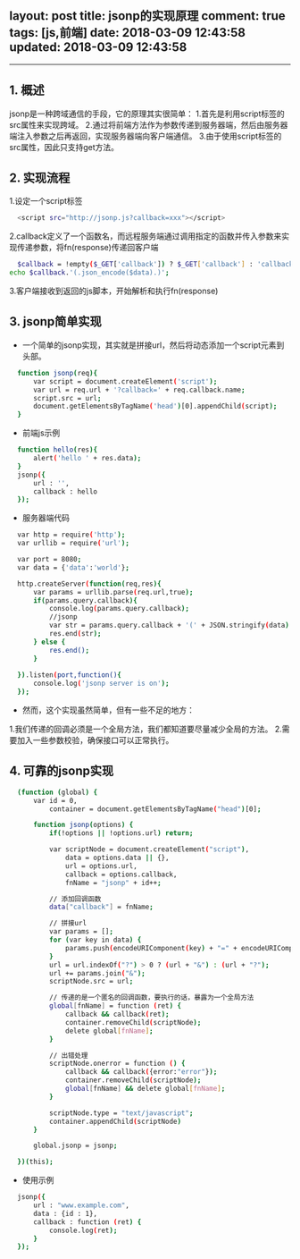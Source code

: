 layout: post
title: jsonp的实现原理
comment: true
tags: [js,前端]
date: 2018-03-09 12:43:58
updated: 2018-03-09 12:43:58
---

------
<!-- more -->

## 1. 概述
jsonp是一种跨域通信的手段，它的原理其实很简单：
1.首先是利用script标签的src属性来实现跨域。
2.通过将前端方法作为参数传递到服务器端，然后由服务器端注入参数之后再返回，实现服务器端向客户端通信。
3.由于使用script标签的src属性，因此只支持get方法。

## 2. 实现流程
1.设定一个script标签
```bash
  <script src="http://jsonp.js?callback=xxx"></script>
```

2.callback定义了一个函数名，而远程服务端通过调用指定的函数并传入参数来实现传递参数，将fn(response)传递回客户端
```bash
  $callback = !empty($_GET['callback']) ? $_GET['callback'] : 'callback';
echo $callback.'(.json_encode($data).)';
```

3.客户端接收到返回的js脚本，开始解析和执行fn(response)

## 3. jsonp简单实现
- 一个简单的jsonp实现，其实就是拼接url，然后将动态添加一个script元素到头部。
```bash
  function jsonp(req){
      var script = document.createElement('script');
      var url = req.url + '?callback=' + req.callback.name;
      script.src = url;
      document.getElementsByTagName('head')[0].appendChild(script); 
  }
```
- 前端js示例
```bash
  function hello(res){
      alert('hello ' + res.data);
  }
  jsonp({
      url : '',
      callback : hello 
  });
```
- 服务器端代码
```bash
  var http = require('http');
  var urllib = require('url');

  var port = 8080;
  var data = {'data':'world'};

  http.createServer(function(req,res){
      var params = urllib.parse(req.url,true);
      if(params.query.callback){
          console.log(params.query.callback);
          //jsonp
          var str = params.query.callback + '(' + JSON.stringify(data) + ')';
          res.end(str);
      } else {
          res.end();
      }
      
  }).listen(port,function(){
      console.log('jsonp server is on');
  });
```
- 然而，这个实现虽然简单，但有一些不足的地方：

1.我们传递的回调必须是一个全局方法，我们都知道要尽量减少全局的方法。
2.需要加入一些参数校验，确保接口可以正常执行。

## 4. 可靠的jsonp实现
```bash
  (function (global) {
      var id = 0,
          container = document.getElementsByTagName("head")[0];

      function jsonp(options) {
          if(!options || !options.url) return;

          var scriptNode = document.createElement("script"),
              data = options.data || {},
              url = options.url,
              callback = options.callback,
              fnName = "jsonp" + id++;

          // 添加回调函数
          data["callback"] = fnName;

          // 拼接url
          var params = [];
          for (var key in data) {
              params.push(encodeURIComponent(key) + "=" + encodeURIComponent(data[key]));
          }
          url = url.indexOf("?") > 0 ? (url + "&") : (url + "?");
          url += params.join("&");
          scriptNode.src = url;

          // 传递的是一个匿名的回调函数，要执行的话，暴露为一个全局方法
          global[fnName] = function (ret) {
              callback && callback(ret);
              container.removeChild(scriptNode);
              delete global[fnName];
          }

          // 出错处理
          scriptNode.onerror = function () {
              callback && callback({error:"error"});
              container.removeChild(scriptNode);
              global[fnName] && delete global[fnName];
          }

          scriptNode.type = "text/javascript";
          container.appendChild(scriptNode)
      }

      global.jsonp = jsonp;

  })(this);
```
- 使用示例
```bash
  jsonp({
      url : "www.example.com",
      data : {id : 1},
      callback : function (ret) {
          console.log(ret);
      }
  });
```


